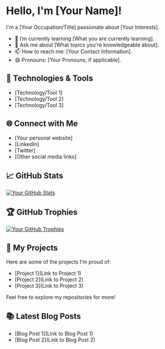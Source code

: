 # Hello, I'm [Your Name]!

I'm a [Your Occupation/Title] passionate about [Your Interests].

- 🌱 I’m currently learning [What you are currently learning].
- 💬 Ask me about [What topics you're knowledgeable about].
- 📫 How to reach me: [Your Contact Information].
- 😄 Pronouns: [Your Pronouns, if applicable].

## 🔧 Technologies & Tools

- [Technology/Tool 1]
- [Technology/Tool 2]
- [Technology/Tool 3]

## 🌐 Connect with Me

- [Your personal website]
- [LinkedIn]
- [Twitter]
- [Other social media links]

## 📈 GitHub Stats

[![Your GitHub Stats](https://github-readme-stats.vercel.app/api?username=YourGitHubUsername&show_icons=true&theme=dark)](https://github.com/anuraghazra/github-readme-stats)

## 🏆 GitHub Trophies

[![Your GitHub Trophies](https://github-profile-trophy.vercel.app/?username=YourGitHubUsername)](https://github.com/ryo-ma/github-profile-trophy)

## 📂 My Projects

Here are some of the projects I'm proud of:

- [Project 1](Link to Project 1)
- [Project 2](Link to Project 2)
- [Project 3](Link to Project 3)

Feel free to explore my repositories for more!

## 📚 Latest Blog Posts

- [Blog Post 1](Link to Blog Post 1)
- [Blog Post 2](Link to Blog Post 2)

<!-- You can add more sections as needed -->

